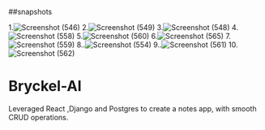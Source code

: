 ##snapshots

1.![Screenshot (546)](https://github.com/Bhumika07092001/Bryckel-AI/assets/109783089/d5161489-c343-4750-94ec-2ceb0321098b)
2.![Screenshot (549)](https://github.com/Bhumika07092001/Bryckel-AI/assets/109783089/684c7476-3b16-4e6c-9c0b-4f97590ab2f7)
3.![Screenshot (548)](https://github.com/Bhumika07092001/Bryckel-AI/assets/109783089/3814813b-639c-4422-9b77-5332597222cf)
4.![Screenshot (558)](https://github.com/Bhumika07092001/Bryckel-AI/assets/109783089/19e341a0-9186-4012-8e3a-2cc39ec25982)
5.![Screenshot (560)](https://github.com/Bhumika07092001/Bryckel-AI/assets/109783089/218b0921-eb0a-4d9e-9e5d-46c1c77c06e8)
6.![Screenshot (565)](https://github.com/Bhumika07092001/Bryckel-AI/assets/109783089/d070e053-c53a-44ef-aabc-375f698d8b18)
7.![Screenshot (559)](https://github.com/Bhumika07092001/Bryckel-AI/assets/109783089/bf680a91-43ab-4efc-9512-57c1202dc0d4)
8..![Screenshot (554)](https://github.com/Bhumika07092001/Bryckel-AI/assets/109783089/efa1c3ef-b838-433e-b3bd-85d5c71815c4)
9..![Screenshot (561)](https://github.com/Bhumika07092001/Bryckel-AI/assets/109783089/2ab0e432-2caa-4206-8db9-63b148a0841e)
10.![Screenshot (562)](https://github.com/Bhumika07092001/Bryckel-AI/assets/109783089/f2842f22-e0b3-429c-b61b-6665e83c7d76)








# Bryckel-AI
Leveraged React ,Django and Postgres to create a notes app, with smooth CRUD operations.
